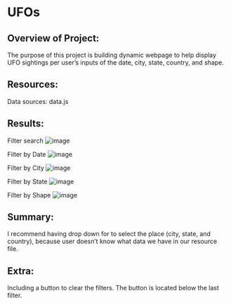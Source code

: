 # UFOs

## Overview of Project: 
The purpose of this project is building dynamic webpage to help display UFO sightings per user’s inputs of the date, city, state, country, and shape.

## Resources:
Data sources: data.js

## Results:
Filter search
![image](https://user-images.githubusercontent.com/96352959/158259583-cb2048ba-590f-4f0e-9deb-7cc4fe0c8217.png)


Filter by Date
![image](https://user-images.githubusercontent.com/96352959/158259827-d7e74fb9-f244-4d75-8c00-541bb3d44d51.png)

Filter by City
![image](https://user-images.githubusercontent.com/96352959/158259946-f2f29833-179b-40e4-b6d1-5ff9332e2380.png)

Filter by State
![image](https://user-images.githubusercontent.com/96352959/158260086-c432bef2-5677-44b3-b684-bce948551bd0.png)

Filter by Shape
![image](https://user-images.githubusercontent.com/96352959/158260205-cbc3c3ac-351a-48ac-add5-4581124881c4.png)


## Summary:
I recommend having drop down for to select the place (city, state, and country), because user doesn’t know what data we have in our resource file.

## Extra:
Including a button to clear the filters. The button is located below the last filter.

